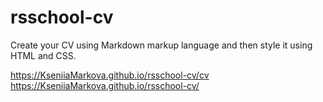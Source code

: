 # rsschool-cv
Create your CV using Markdown markup language and then style it using HTML and CSS.

https://KseniiaMarkova.github.io/rsschool-cv/cv  
https://KseniiaMarkova.github.io/rsschool-cv/
